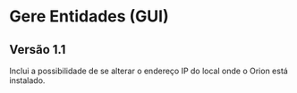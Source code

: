 # Gere Entidades (GUI)
## Versão 1.1
Inclui a possibilidade de se alterar o endereço IP do local onde o Orion está instalado.
